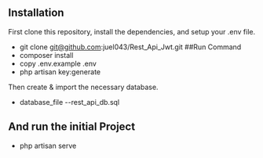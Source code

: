 

## Installation

First clone this repository, install the dependencies, and setup your .env file.

- git clone git@github.com:juel043/Rest_Api_Jwt.git
##Run Command
- composer install
- copy .env.example   .env
- php artisan key:generate

Then create & import the necessary database.
- database_file  --rest_api_db.sql

## And run the initial Project
- php artisan serve


